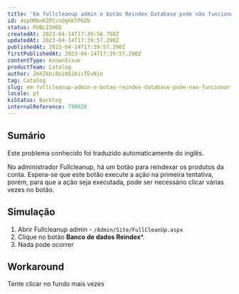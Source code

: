 ```yaml
---
title: 'Em fullcleanup admin o botão Reindex Database pode não funcionar na primeira tentativa'
id: 4spOMbnKZPCcnQghKTP6Zb
status: PUBLISHED
createdAt: 2023-04-14T17:39:56.758Z
updatedAt: 2023-04-14T17:39:57.290Z
publishedAt: 2023-04-14T17:39:57.290Z
firstPublishedAt: 2023-04-14T17:39:57.290Z
contentType: knownIssue
productTeam: Catalog
author: 2mXZkbi0oi061KicTExNjo
tag: Catalog
slug: em-fullcleanup-admin-o-botao-reindex-database-pode-nao-funcionar-na-primeira-tentativa
locale: pt
kiStatus: Backlog
internalReference: 790828
---
```


## Sumário

<div class="alert alert-info">
  <p>Este problema conhecido foi traduzido automaticamente do inglês.</p>
</div>


No administrador Fullcleanup, há um botão para reindexar os produtos da conta. Espera-se que este botão execute a ação na primeira tentativa, porém, para que a ação seja executada, pode ser necessário clicar várias vezes no botão.


##

## Simulação



1. Abrir Fullcleanup admin - `/Admin/Site/FullCleanUp.aspx `
2. Clique no botão **Banco de dados Reindex***.
3. Nada pode ocorrer


##

## Workaround


Tente clicar no fundo mais vezes




